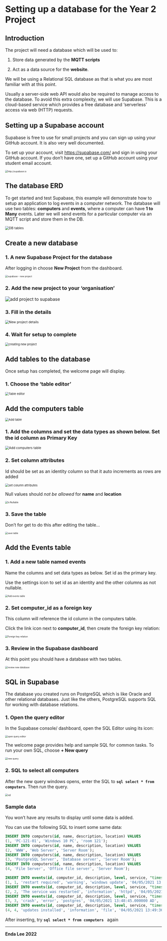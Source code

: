 # Setting up a database for the Year 2 Project



## Introduction

The project will need a database which will be used to:

1.  Store data generated by the **MQTT scripts**

2.  Act as a data source for the **website**.

We will be using a Relational SQL database as that is what you are most familiar with at this point.

Usually a server-side web API would also be required to manage access to the database. To avoid this extra complexity, we will use Supabase. This is a cloud-based service which provides a free database and ‘serverless’ access via web (HTTP) requests.

## Setting up a Supabase account

Supabase is free to use for small projects and you can sign up using your GitHub account. 
It is also very well documented.

To set up your account, visit <https://supabase.com/> and sign in using your GitHub account. If you don’t have one, set up a GitHub account using your student email account.

<img src="./media/5719f31c784d2c32cf7eda88900235c8.png" alt="http://supabase.io" style="zoom: 50%;" />

## The database ERD

To get started and test Supabase, this example will demonstrate how to setup an application to log events in a computer network. The database will use two tables: **computers** and **events**, where a computer can have **1 to Many** events. Later we will send events for a particular computer via an MQTT script and store them in the DB.

<img src="./media/a92f517ff1e61585fb954a007f44a438.png" alt="DB tables" style="zoom: 75%;" />



## Create a new database

### 1. A new Supabase Project for the database

After logging in choose **New Project** from the dashboard.

<img src="./media/c99c0fb47aea42102bbeaeec8262c4da.png" alt="supabase - new project" style="zoom: 50%;" />

### 2. Add the new project to your ‘organisation’

<img src="./media/f149785991c021007d6e048935001574.png" alt="add project to supabase"  />

### 3. Fill in the details

<img src="./media/13834d91c9000979ed3230a0c25c44c8.png" alt="New project details" style="zoom: 75%;" />

### 4. Wait for setup to complete

<img src="./media/a52c90ec6aa6df4e728ba1a59dee73f9.png" alt="creating new project" style="zoom: 67%;" />

## Add tables to the database

Once setup has completed, the welcome page will display.

### 1. Choose the ‘table editor’

<img src="./media/421c22fd47bc757fc90f90e5d9e95395.png" alt="Table editor" style="zoom:67%;" />

## Add the computers table

<img src="./media/452a02144842775c8d2ff7c1d7a7ec69.png" alt="Add table" style="zoom:67%;" />

### 1. Add the columns and set the data types as shown below. Set the id column as Primary Key

<img src="./media/1aad4b938302bfa3e01fd5f3932d7e73.png" alt="Add computers table" style="zoom:75%;" />

 

### 2. Set column attributes

Id should be set as an identity column so that it auto increments as rows are
added

<img src="./media/6ece0760f22fade668627b5fd17ba242.png" alt="set column attributes" style="zoom:67%;" />



Null values should *not be allowed* for **name** and **location**

<img src="./media/97fe14128d87386b8d103201b7ce4d1c.png" alt="Is Nullable" style="zoom:50%;" />

### 3. Save the table

Don’t for get to do this after editing the table…

<img src="./media/e0c88028ba38c65a19606993f3b9bf3b.png" alt="save table" style="zoom:50%;" />

## Add the Events table

### 1. Add a new table named events

Name the columns and set data types as below. Set id as the primary key.

Use the settings icon to set id as an identity and the other columns as not
nullable.

<img src="./media/db98fa5ffda2fc4455d0bc0a6475fb6f.png" alt="Add events table" style="zoom:50%;" />

### 2. Set computer_id as a foreign key

This column will reference the id column in the computers table.

Click the link icon next to **computer_id**, then create the foreign key
relation:

<img src="./media/99ccd808938f3eca79773b0998b690f0.png" alt="Foreign key relation" style="zoom:50%;" />

### 3. Review in the Supabase dashboard

At this point you should have a database with two tables.

<img src="./media/983e87a1ee8df4a8f94a6c49638defd1.png" alt="review new database" style="zoom:50%;" />

## SQL in Supabase

The database you created runs on PostgreSQL which is like Oracle and other relational databases. Just like the others, PostgreSQL supports SQL for working with database relations.

### 1. Open the query editor

In the Supabase console/ dashboard, open the SQL Editor using its icon:

<img src="./media/81bb3e396a58662af26bcf71e33bb42a.png" alt="open query editor" style="zoom:50%;" />

The welcome page provides help and sample SQL for common tasks. To run your own
SQL, choose **+ New query**

<img src="./media/ecd406bed657ec5de6a01567c30c6e60.png" alt="new query" style="zoom:50%;" />

### 2. SQL to select all computers

After the new query windows opens, enter the SQL to **```sql select * from computers```**. Then run the query.

<img src="./media/c69127aa8e7684d044c857fba95eb4dd.png" alt="sql" style="zoom: 50%;" />

### Sample data

You won’t have any results to display until some data is added. 

You can use the following SQL to insert some same data:

``` sql
INSERT INTO computers(id, name, description, location) VALUES
(1, 'PC-121-01', 'Windows 10 PC', 'room 121');
INSERT INTO computers(id, name, description, location) VALUES
(2, 'WWW', 'Web Server', 'Server Room');
INSERT INTO computers(id, name, description, location) VALUES
(3, 'PostgreSQL Server', 'Database server', 'Server Room');
INSERT INTO computers(id, name, description, location) VALUES
(4, 'File Server', 'Office file server', 'Server Room');

INSERT INTO events(id, computer_id, description, level, service, "timestamp", type, "user") VALUES
(1, 1, 'restart required', 'warning', 'windows update', '04/05/2021 13:46:41.000000 AD', 'system', 'system');
INSERT INTO events(id, computer_id, description, level, service, "timestamp", type, "user") VALUES
(2, 2, 'The service was restarted', 'information', 'httpd', '04/05/2021 13:47:48.000000 AD', 'service', 'www');
INSERT INTO events(id, computer_id, description, level, service, "timestamp", type, "user") VALUES
(3, 3, 'crash', 'error', 'postgres', '04/05/2021 13:48:45.000000 AD', 'service', 'database');
INSERT INTO events(id, computer_id, description, level, service, "timestamp", type, "user") VALUES
(4, 4, 'updates installed', 'information', 'file', '04/05/2021 13:49:36.000000 AD', 'system update', 'system');
```

After inserting, try  **```sql select * from computers ```** again



------

**Enda Lee 2022**
